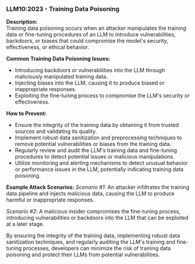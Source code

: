 ### LLM10:2023 - Training Data Poisoning

**Description:**  
Training data poisoning occurs when an attacker manipulates the training data or fine-tuning procedures of an LLM to introduce vulnerabilities, backdoors, or biases that could compromise the model's security, effectiveness, or ethical behavior.

**Common Training Data Poisoning Issues:**
- Introducing backdoors or vulnerabilities into the LLM through maliciously manipulated training data.
- Injecting biases into the LLM, causing it to produce biased or inappropriate responses.
- Exploiting the fine-tuning process to compromise the LLM's security or effectiveness.

**How to Prevent:**
- Ensure the integrity of the training data by obtaining it from trusted sources and validating its quality.
- Implement robust data sanitization and preprocessing techniques to remove potential vulnerabilities or biases from the training data.
- Regularly review and audit the LLM's training data and fine-tuning procedures to detect potential issues or malicious manipulations.
- Utilize monitoring and alerting mechanisms to detect unusual behavior or performance issues in the LLM, potentially indicating training data poisoning.

**Example Attack Scenarios:**
_Scenario #1:_ An attacker infiltrates the training data pipeline and injects malicious data, causing the LLM to produce harmful or inappropriate responses.

_Scenario #2:_ A malicious insider compromises the fine-tuning process, introducing vulnerabilities or backdoors into the LLM that can be exploited at a later stage.

By ensuring the integrity of the training data, implementing robust data sanitization techniques, and regularly auditing the LLM's training and fine-tuning processes, developers can minimize the risk of training data poisoning and protect their LLMs from potential vulnerabilities.
